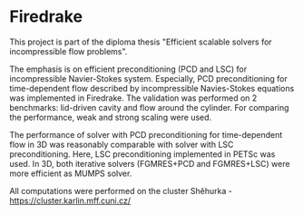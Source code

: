 # Firedrake
This project is part of the diploma thesis "Efficient scalable solvers for incompressible flow problems".

The emphasis is on efficient preconditioning (PCD and LSC) for incompressible Navier-Stokes system. Especially, PCD preconditioning for time-dependent flow described by incompressible Navies-Stokes equations was implemented in Firedrake. The validation was performed on 2 benchmarks: lid-driven cavity and flow around the cylinder. For comparing the performance, weak and strong scaling were used.

The performance of solver with PCD preconditioning for time-dependent flow in 3D was reasonably comparable with solver with LSC preconditioning. Here, LSC preconditioning implemented in PETSc was used. In 3D, both iterative solvers (FGMRES+PCD and FGMRES+LSC) were more efficient as MUMPS solver.


All computations were performed on the cluster Shěhurka - https://cluster.karlin.mff.cuni.cz/

